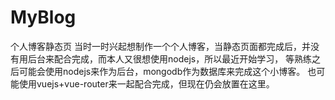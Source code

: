# MyBlog
个人博客静态页
当时一时兴起想制作一个个人博客，当静态页面都完成后，并没有用后台来配合完成，而本人又很想使用nodejs，所以最近开始学习，
等熟练之后可能会使用nodejs来作为后台，mongodb作为数据库来完成这个小博客。
也可能使用vuejs+vue-router来一起配合完成，但现在仍会放置在这里。
